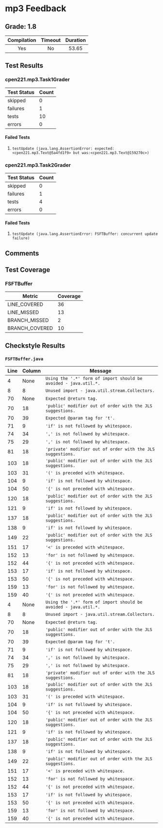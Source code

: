 # mp3 Feedback

## Grade: 1.8

| Compilation | Timeout | Duration |
|:-----------:|:-------:|:--------:|
|Yes|No|53.65|

## Test Results
### cpen221.mp3.Task1Grader
| Test Status | Count |
| ----------- | ----- |
|skipped|0|
|failures|1|
|tests|10|
|errors|0|
#### Failed Tests
1. `testUpdate (java.lang.AssertionError: expected:<cpen221.mp3.Text@5a4fd1f9> but was:<cpen221.mp3.Text@159270c>)`
### cpen221.mp3.Task2Grader
| Test Status | Count |
| ----------- | ----- |
|skipped|0|
|failures|1|
|tests|4|
|errors|0|
#### Failed Tests
1. `testUpdate (java.lang.AssertionError: FSFTBuffer: concurrent update failure)`

## Comments


## Test Coverage
### FSFTBuffer
| Metric | Coverage |
| ------ | -------- |
|LINE_COVERED|36|
|LINE_MISSED|13|
|BRANCH_MISSED|2|
|BRANCH_COVERED|10|

## Checkstyle Results
### `FSFTBuffer.java`
| Line | Column | Message |
| ---- | ------ | ------- |
| 4 | None | `Using the '.*' form of import should be avoided - java.util.*.` |
| 8 | 8 | `Unused import - java.util.stream.Collectors.` |
| 70 | None | `Expected @return tag.` |
| 70 | 18 | `'public' modifier out of order with the JLS suggestions.` |
| 70 | 39 | `Expected @param tag for 't'.` |
| 71 | 9 | `'if' is not followed by whitespace.` |
| 74 | 34 | `',' is not followed by whitespace.` |
| 75 | 29 | `',' is not followed by whitespace.` |
| 81 | 18 | `'private' modifier out of order with the JLS suggestions.` |
| 103 | 18 | `'public' modifier out of order with the JLS suggestions.` |
| 103 | 31 | `'(' is preceded with whitespace.` |
| 104 | 9 | `'if' is not followed by whitespace.` |
| 104 | 50 | `'{' is not preceded with whitespace.` |
| 120 | 18 | `'public' modifier out of order with the JLS suggestions.` |
| 121 | 9 | `'if' is not followed by whitespace.` |
| 137 | 18 | `'public' modifier out of order with the JLS suggestions.` |
| 138 | 9 | `'if' is not followed by whitespace.` |
| 149 | 22 | `'public' modifier out of order with the JLS suggestions.` |
| 151 | 17 | `'<' is preceded with whitespace.` |
| 152 | 13 | `'for' is not followed by whitespace.` |
| 152 | 44 | `'{' is not preceded with whitespace.` |
| 153 | 17 | `'if' is not followed by whitespace.` |
| 153 | 50 | `'{' is not preceded with whitespace.` |
| 159 | 13 | `'for' is not followed by whitespace.` |
| 159 | 40 | `'{' is not preceded with whitespace.` |
| 4 | None | `Using the '.*' form of import should be avoided - java.util.*.` |
| 8 | 8 | `Unused import - java.util.stream.Collectors.` |
| 70 | None | `Expected @return tag.` |
| 70 | 18 | `'public' modifier out of order with the JLS suggestions.` |
| 70 | 39 | `Expected @param tag for 't'.` |
| 71 | 9 | `'if' is not followed by whitespace.` |
| 74 | 34 | `',' is not followed by whitespace.` |
| 75 | 29 | `',' is not followed by whitespace.` |
| 81 | 18 | `'private' modifier out of order with the JLS suggestions.` |
| 103 | 18 | `'public' modifier out of order with the JLS suggestions.` |
| 103 | 31 | `'(' is preceded with whitespace.` |
| 104 | 9 | `'if' is not followed by whitespace.` |
| 104 | 50 | `'{' is not preceded with whitespace.` |
| 120 | 18 | `'public' modifier out of order with the JLS suggestions.` |
| 121 | 9 | `'if' is not followed by whitespace.` |
| 137 | 18 | `'public' modifier out of order with the JLS suggestions.` |
| 138 | 9 | `'if' is not followed by whitespace.` |
| 149 | 22 | `'public' modifier out of order with the JLS suggestions.` |
| 151 | 17 | `'<' is preceded with whitespace.` |
| 152 | 13 | `'for' is not followed by whitespace.` |
| 152 | 44 | `'{' is not preceded with whitespace.` |
| 153 | 17 | `'if' is not followed by whitespace.` |
| 153 | 50 | `'{' is not preceded with whitespace.` |
| 159 | 13 | `'for' is not followed by whitespace.` |
| 159 | 40 | `'{' is not preceded with whitespace.` |

